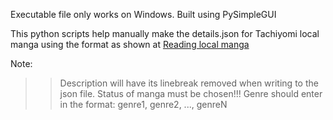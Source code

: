 Executable file only works on Windows.
Built using PySimpleGUI

This python scripts help manually make the details.json for Tachiyomi local manga
using the format as shown at [Reading local manga](https://tachiyomi.org/help/guides/reading-local-manga/#archive-files)

Note:
  >> Description will have its linebreak removed when writing to the json file.
  >> Status of manga must be chosen!!!
  >> Genre should enter in the format:
        genre1, genre2, ..., genreN